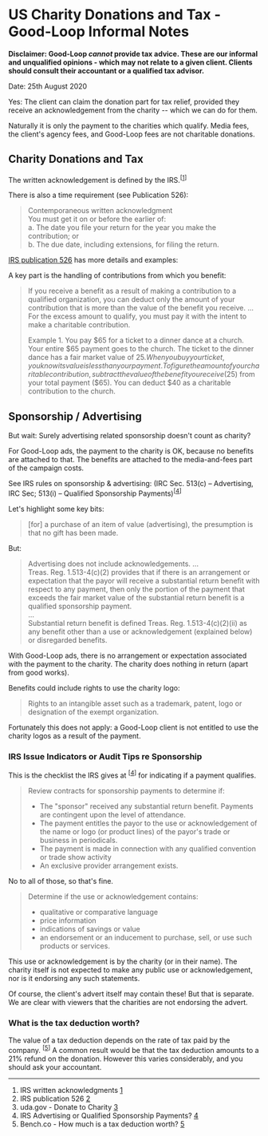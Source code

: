 # US Charity Donations and Tax - Good-Loop Informal Notes

**Disclaimer: Good-Loop _cannot_ provide tax advice. These are our informal and unqualified opinions - which may not relate to a given client. Clients should consult their accountant or a qualified tax advisor.**

Date: 25th August 2020

Yes: The client can claim the donation part for tax relief, provided they receive an acknowledgement from the charity -- which we can do for them.

Naturally it is only the payment to the charities which qualify.
Media fees, the client's agency fees, and Good-Loop fees are not charitable donations.

## Charity Donations and Tax

The written acknowledgement is defined by the IRS.<sup>\[[1]\]</sup>

There is also a time requirement (see Publication 526):

> Contemporaneous written acknowledgment  
> You must get it on or before the earlier of:  
> a. The date you file your return for the year you make the contribution; or  
> b. The due date, including extensions, for filing the return.

[IRS publication 526](https://www.irs.gov/pub/irs-pdf/p526.pdf) has more details and examples:

A key part is the handling of contributions from which you benefit:

> If you receive a benefit as a result of making a
> contribution to a qualified organization, you can
> deduct only the amount of your contribution that
> is more than the value of the benefit you receive.
> ...
> For
> the excess amount to qualify, you must pay it
> with the intent to make a charitable contribution.
>
> Example 1. You pay $65 for a ticket to a
> dinner dance at a church. Your entire $65 payment goes to the church. The ticket to the dinner dance has a fair market value of $25. When
> you buy your ticket, you know its value is less
> than your payment. To figure the amount of
> your charitable contribution, subtract the value
> of the benefit you receive ($25) from your total
> payment ($65). You can deduct $40 as a charitable contribution to the church.

## Sponsorship / Advertising

But wait: Surely advertising related sponsorship doesn't count as charity?

For Good-Loop ads, the payment to the charity is OK, because no benefits
are attached to that.
The benefits are attached to the media-and-fees part of the campaign costs.

See IRS rules on sponsorship & advertising: (IRC Sec. 513(c) – Advertising, IRC Sec; 513(i) – Qualified Sponsorship Payments)<sup>\[[4]\]</sup>

Let's highlight some key bits:

> \[for\] a purchase of an item of value (advertising), the presumption is that no gift has been made.

But:

> Advertising does not include acknowledgements.
> ...  
> Treas. Reg. 1.513-4(c)(2) provides that if there is an arrangement or expectation that the payor will receive a substantial return benefit with respect to any payment, then only the portion of the payment that exceeds the fair market value of the substantial return benefit is a qualified sponsorship payment.  
> ...  
> Substantial return benefit is defined Treas. Reg. 1.513-4(c)(2)(ii) as any benefit other than a use or acknowledgement (explained below) or disregarded benefits.

With Good-Loop ads, there is no arrangement or expectation associated with the payment to the charity.
The charity does nothing in return (apart from good works).

Benefits could include rights to use the charity logo:

> Rights to an intangible asset such as a trademark, patent, logo or designation of the exempt organization.

Fortunately this does not apply: a Good-Loop client is not entitled to use the charity logos as a result of the payment.

### IRS Issue Indicators or Audit Tips re Sponsorship

This is the checklist the IRS gives at <sup>\[[4]\]</sup> for indicating if a payment qualifies.

> Review contracts for sponsorship payments to determine if:
>
> - The "sponsor" received any substantial return benefit. Payments are contingent upon the level of attendance.
> - The payment entitles the payor to the use or acknowledgement of the name or logo (or product lines) of the payor's trade or business in periodicals.
> - The payment is made in connection with any qualified convention or trade show activity
> - An exclusive provider arrangement exists.

No to all of those, so that's fine.

> Determine if the use or acknowledgement contains:
>
> - qualitative or comparative language
> - price information
> - indications of savings or value
> - an endorsement or an inducement to purchase, sell, or use such products or services.

This use or acknowledgement is by the charity (or in their name). The charity itself is not expected to make any public use or acknowledgement, nor is it endorsing any such statements.

Of course, the client's advert itself may contain these! But that is separate.
We are clear with viewers that the charities are not endorsing the advert.

### What is the tax deduction worth?

The value of a tax deduction depends on the rate of tax paid by the company. <sup>\[[5]\]</sup>
A common result would be that the tax deduction amounts to a 21% refund on the donation.
However this varies considerably, and you should ask your accountant.

---

[1]: https://www.irs.gov/charities-non-profits/charitable-organizations/charitable-contributions-written-acknowledgments
[2]: https://www.irs.gov/pub/irs-pdf/p526.pdf
[3]: https://www.usa.gov/donate-to-charity
[4]: https://www.irs.gov/charities-non-profits/advertising-or-qualified-sponsorship-payments
[5]: https://bench.co/blog/tax-tips/tax-credit-vs-deduction/#how-much-is-a-tax-deduction-worth

1. IRS written acknowledgments [1]
2. IRS publication 526 [2]
3. uda.gov - Donate to Charity [3]
4. IRS Advertising or Qualified Sponsorship Payments? [4]
5. Bench.co - How much is a tax deduction worth? [5]
